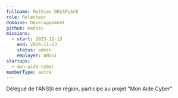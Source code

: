 ```yaml
---
fullname: Mathieu DELAPLACE
role: Relecteur
domaine: Développement
github: madssi
missions:
  - start: 2023-11-13
    end: 2024-11-13
    status: admin
    employer: ANSSI
startups:
  - mon-aide-cyber
memberType: autre
---
```


Délégué de l'ANSSI en région, participe au projet "Mon Aide Cyber"
